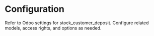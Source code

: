 # Configuration

Refer to Odoo settings for stock_customer_deposit. Configure related models, access rights, and options as needed.
